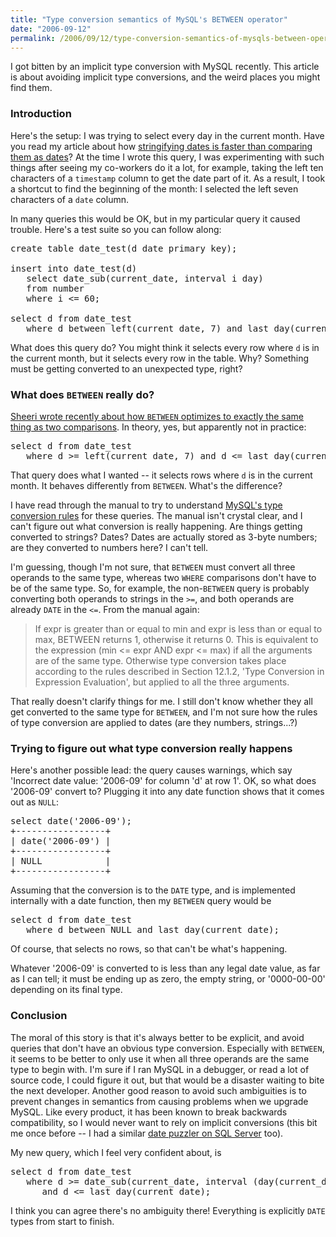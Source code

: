 ```yaml
---
title: "Type conversion semantics of MySQL's BETWEEN operator"
date: "2006-09-12"
permalink: /2006/09/12/type-conversion-semantics-of-mysqls-between-operator/
---
```

I got bitten by an implicit type conversion with MySQL recently. This article is about avoiding implicit type conversions, and the weird places you might find them.

### Introduction

Here's the setup: I was trying to select every day in the current month. Have you read my article about how [stringifying dates is faster than comparing them as dates][1]? At the time I wrote this query, I was experimenting with such things after seeing my co-workers do it a lot, for example, taking the left ten characters of a `timestamp` column to get the date part of it. As a result, I took a shortcut to find the beginning of the month: I selected the left seven characters of a `date` column.

In many queries this would be OK, but in my particular query it caused trouble. Here's a test suite so you can follow along:

<pre>create table date_test(d date primary key);

insert into date_test(d)
   select date_sub(current_date, interval i day)
   from number
   where i &lt;= 60;

select d from date_test
   where d between left(current_date, 7) and last_day(current_date);</pre>

What does this query do? You might think it selects every row where `d` is in the current month, but it selects every row in the table. Why? Something must be getting converted to an unexpected type, right?

### What does `BETWEEN` really do?

[Sheeri wrote recently about how `BETWEEN` optimizes to exactly the same thing as two comparisons][2]. In theory, yes, but apparently not in practice:

<pre>select d from date_test
   where d &gt;= left(current_date, 7) and d &lt;= last_day(current_date);</pre>

That query does what I wanted -- it selects rows where `d` is in the current month. It behaves differently from `BETWEEN`. What's the difference?

I have read through the manual to try to understand [MySQL's type conversion rules][3] for these queries. The manual isn't crystal clear, and I can't figure out what conversion is really happening. Are things getting converted to strings? Dates? Dates are actually stored as 3-byte numbers; are they converted to numbers here? I can't tell.

I'm guessing, though I'm not sure, that `BETWEEN` must convert all three operands to the same type, whereas two `WHERE` comparisons don't have to be of the same type. So, for example, the non-`BETWEEN` query is probably converting both operands to strings in the `>=`, and both operands are already `DATE` in the `<=`. From the manual again:

<blockquote cite="http://dev.mysql.com/doc/refman/5.0/en/comparison-operators.html">
  <p>
    If expr is greater than or equal to min and expr is less than or equal to max, BETWEEN returns 1, otherwise it returns 0. This is equivalent to the expression (min <= expr AND expr <= max) if all the arguments are of the same type. Otherwise type conversion takes place according to the rules described in Section 12.1.2, 'Type Conversion in Expression Evaluation', but applied to all the three arguments.
  </p>
</blockquote>

That really doesn't clarify things for me. I still don't know whether they all get converted to the same type for `BETWEEN`, and I'm not sure how the rules of type conversion are applied to dates (are they numbers, strings...?)

### Trying to figure out what type conversion really happens

Here's another possible lead: the query causes warnings, which say 'Incorrect date value: '2006-09' for column 'd' at row 1'. OK, so what does '2006-09' convert to? Plugging it into any date function shows that it comes out as `NULL`:

<pre>select date('2006-09');
+-----------------+
| date('2006-09') |
+-----------------+
| NULL            | 
+-----------------+</pre>

Assuming that the conversion is to the `DATE` type, and is implemented internally with a date function, then my `BETWEEN` query would be

<pre>select d from date_test
   where d between NULL and last_day(current_date);</pre>

Of course, that selects no rows, so that can't be what's happening.

Whatever '2006-09' is converted to is less than any legal date value, as far as I can tell; it must be ending up as zero, the empty string, or '0000-00-00' depending on its final type.

### Conclusion

The moral of this story is that it's always better to be explicit, and avoid queries that don't have an obvious type conversion. Especially with `BETWEEN`, it seems to be better to only use it when all three operands are the same type to begin with. I'm sure if I ran MySQL in a debugger, or read a lot of source code, I could figure it out, but that would be a disaster waiting to bite the next developer. Another good reason to avoid such ambiguities is to prevent changes in semantics from causing problems when we upgrade MySQL. Like every product, it has been known to break backwards compatibility, so I would never want to rely on implicit conversions (this bit me once before -- I had a similar [date puzzler on SQL Server][4] too).

My new query, which I feel very confident about, is

<pre>select d from date_test
   where d &gt;= date_sub(current_date, interval (day(current_date) - 1) day)
      and d &lt;= last_day(current_date);</pre>

I think you can agree there's no ambiguity there! Everything is explicitly `DATE` types from start to finish.

 [1]: /blog/2006/06/12/benchmarks-for-date-operations-in-mysql/
 [2]: http://sheeri.com/archives/120
 [3]: http://dev.mysql.com/doc/refman/5.0/en/type-conversion.html
 [4]: /blog/2005/12/04/sql-server-2000-date-and-time-puzzler/
